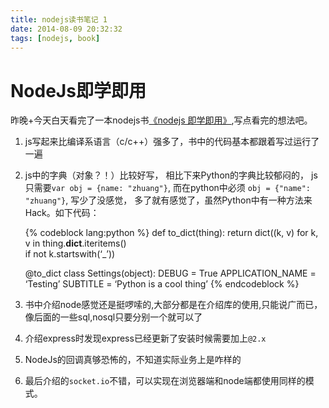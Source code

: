```yaml
---
title: nodejs读书笔记 1
date: 2014-08-09 20:32:32
tags: [nodejs, book]
---
```


# NodeJs即学即用

昨晚+今天白天看完了一本nodejs书[《nodejs 即学即用》][1],写点看完的想法吧。

1. js写起来比编译系语言（c/c++）强多了，书中的代码基本都跟着写过运行了一遍
2. js中的字典（对象？！）比较好写， 相比下来Python的字典比较郁闷的， js只需要`var obj = {name: "zhuang"}`, 而在python中必须 `obj = {"name": "zhuang"}`, 写少了没感觉， 多了就有感觉了，虽然Python中有一种方法来Hack。如下代码：
 
    {% codeblock lang:python %}
    def to_dict(thing):
        return dict((k, v) for k, v in thing.__dict__.iteritems() \
            if not k.startswith(‘_’))
        
    @to_dict
    class Settings(object):
        DEBUG = True
        APPLICATION_NAME = ‘Testing’
        SUBTITLE = ‘Python is a cool thing’
    {% endcodeblock %}

3. 书中介绍node感觉还是挺啰嗦的,大部分都是在介绍库的使用,只能说广而已，像后面的一些sql,nosql只要分别一个就可以了
4. 介绍express时发现express已经更新了安装时候需要加上`@2.x`
5. NodeJs的回调真够恐怖的，不知道实际业务上是咋样的
6. 最后介绍的`socket.io`不错，可以实现在浏览器端和node端都使用同样的模式。

  [1]: http://book.douban.com/subject/20515024/